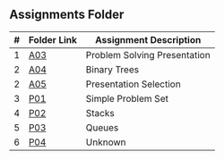 ##  Assignments Folder
|   #   | Folder Link | Assignment Description |
| :---: | ----------- | ---------------------- |
|   1   |<a href="https://github.com/LandenSJones/4883-Programming_Techniques-Jones/tree/master/Assignments/A03">A03</a>|Problem Solving Presentation|
|   2   |<a href="https://github.com/LandenSJones/4883-Programming_Techniques-Jones/tree/master/Assignments/A04">A04</a>|Binary Trees|
|   2   |<a href="https://github.com/LandenSJones/4883-Programming_Techniques-Jones/tree/master/Assignments/A05">A05</a>|Presentation Selection|
|   3   |<a href="https://github.com/LandenSJones/4883-Programming_Techniques-Jones/tree/master/Assignments/P01">P01</a>|Simple Problem Set|
|   4   |<a href="https://github.com/LandenSJones/4883-Programming_Techniques-Jones/tree/master/Assignments/P02">P02</a>|Stacks|
|   5   |<a href="https://github.com/LandenSJones/4883-Programming_Techniques-Jones/tree/master/Assignments/P03">P03</a>|Queues|
|   6   |<a href="https://github.com/LandenSJones/4883-Programming_Techniques-Jones/tree/master/Assignments/P04">P04</a>|Unknown|
